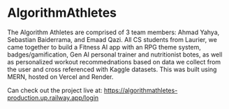 # AlgorithmAthletes
The Algorithm Athletes are comprised of 3 team members: Ahmad Yahya, Sebastian Baiderrama, and Emaad Qazi. All CS students from Laurier, we came together to build a Fitness AI app with an RPG theme system, badges/gamification, Gen AI personal trainer and nutritionist botes, as well as personalized workout recommednations based on data we collect from the user and cross referenced with Kaggle datasets. This was built using MERN, hosted on Vercel and Render.

Can check out the project live at: https://algorithmathletes-production.up.railway.app/login
